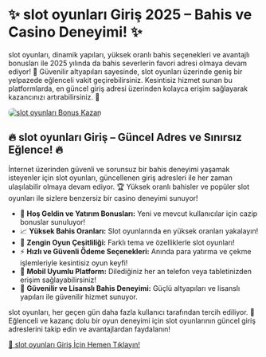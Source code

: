 <h1>✨ slot oyunları Giriş 2025 – Bahis ve Casino Deneyimi! ✨</h1>
<p>slot oyunları, dinamik yapıları, yüksek oranlı bahis seçenekleri ve avantajlı bonusları ile 2025 yılında da bahis severlerin favori adresi olmaya devam ediyor! 🎰 Güvenilir altyapıları sayesinde, slot oyunları üzerinde geniş bir yelpazede eğlenceli vakit geçirebilirsiniz. Kesintisiz hizmet sunan bu platformlarda, en güncel giriş adresi üzerinden kolayca erişim sağlayarak kazancınızı artırabilirsiniz. 💸</p>
<a href="https://linklerim.online/2058" title="slot oyunları Bonus Fırsatları">
    <img src="https://i.ibb.co/5K7Ks6w/zzzz3.gif" alt="slot oyunları Bonus Kazan" style="max-width:100%; height:auto; border-radius:8px;">
</a>
<div class="description">
    <h2>🔥 slot oyunları Giriş – Güncel Adres ve Sınırsız Eğlence! 🔥</h2>
    <p>İnternet üzerinden güvenli ve sorunsuz bir bahis deneyimi yaşamak isteyenler için slot oyunları, güncellenen giriş adresleri ile her zaman ulaşılabilir olmaya devam ediyor. 🏆 Yüksek oranlı bahisler ve popüler slot oyunları ile sizlere benzersiz bir casino deneyimi sunuyor!</p>
    <ul>
        <li>🎁 <strong>Hoş Geldin ve Yatırım Bonusları:</strong> Yeni ve mevcut kullanıcılar için cazip bonuslar sunuluyor!</li>
        <li>📈 <strong>Yüksek Bahis Oranları:</strong> Slot oyunlarında en yüksek oranları yakalayın!</li>
        <li>🎲 <strong>Zengin Oyun Çeşitliliği:</strong> Farklı tema ve özelliklerle slot oyunları!</li>
        <li>⚡️ <strong>Hızlı ve Güvenli Ödeme Seçenekleri:</strong> Anında para yatırma ve çekme işlemleriyle kesintisiz oyun keyfi!</li>
        <li>📱 <strong>Mobil Uyumlu Platform:</strong> Dilediğiniz her an telefon veya tabletinizden erişim sağlayabilirsiniz!</li>
        <li>🔐 <strong>Güvenilir ve Lisanslı Bahis Deneyimi:</strong> Güçlü altyapıları ve lisanslı yapıları ile güvenilir hizmet sunuyor.</li>
    </ul>
    <p>slot oyunları, her geçen gün daha fazla kullanıcı tarafından tercih ediliyor. 🌟 Eğlenceli ve kazanç dolu bir oyun deneyimi için slot oyunlarının güncel giriş adreslerini takip edin ve avantajlardan faydalanın!</p>
    <a href="https://linklerim.online/2058" title="slot oyunları Giriş Adresi">🔗 slot oyunları Giriş İçin Hemen Tıklayın!</a> 
</div>
